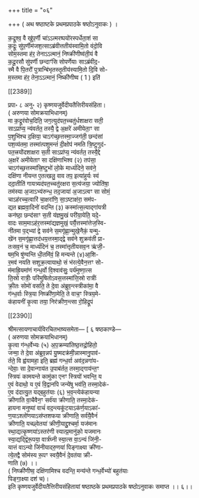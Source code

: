 +++
title = "०६"

+++
( अथ षष्ठाष्टके प्रथमप्रपाठके षष्ठोऽनुवाकः ) ।

क॒द्रूश्व॒ वै खु॑प॒र्णी चा॑ऽऽत्मरष्पयो॑रस्पर्धेता॒शं सा  
क॒द्रूः सु॑प॒र्णीम॑जश॒त्साऽब्र॑वीत्ततीय॑स्वामि॒तो वंदो॒वि  
सोम॒स्तमा ह॑र॒ तेनाऽऽत्मानं॒ निष्क्री॑णीष्व॑ती॒यं वै  
क॒दू॒रसौ सु॑पर्णी छन्दाꣳ॑सि सोपर्णेयाः साऽब्रंवीद॒-  
स्मै वै पि॒तरौ॑ पुत्रान्बि॑भृतस्तृ॒तीय॑स्यामि॒तो दि॒वि सो-  
म॒स्तमा ह॑र॒ तेना॒ऽऽत्मानं॒ निष्की॑णीष्व ( 1 ) इति॑

[[2389]]

प्रपा॰ ८ अनु॰ २) कृष्णयजुर्वेदीयतैत्तिरीयसंहिता।  
( अरुणया सोमक्रयाभिधानम्)  
मा क॒द्रूर॑वोच॒दिति॒ जग॒त्युद॑पत॒च्‍चतु॑र्धशाक्षरा सती॒  
साऽप्रा॑प्य॒ न्य॑वर्तत॒ तस्यै॒ द्वे अ॒क्षरे॑ अमीयेता॒ꣳ सा  
प॒शुभि॑श्च द॒क्षिया॒ चाऽग॑च्छ॒त्तस्मा॒ज्जग॑ती॒ छन्द॑सां  
पश॒व्य॑तमा॒ तस्मा॑त्पशुमन्तं॑ दी॒क्षोप॑ नमति त्रि॒ष्टुगुद॑-  
पत॒त्त्रयोंदशाक्षरा स॒ती साऽप्रा॑प्य॒ न्य॑वर्तत॒ तस्यै॒द्दे  
अ॒क्षरे॑ अमीयेताꣳ सा दक्षि॑णाभिश्व (२) तप॑सा॒  
चाऽग॑च्छ॒त्तस्मा॑त्त्रि॒ष्टुभो॑ लो॒के माध्यं॑दिने॒ सव॑ने॒  
दक्षि॑णा नीयन्त ए॒तत्खलु॒ वाव तप॒ इत्या॑हुर्यः स्वं  
ददा॒तीति॑ गायत्र्यद॑पत॒च्चतु॑रक्षरा स॒त्य॑जया॒ ज्योति॑षा॒  
तम॑स्या अ॒जाऽभ्य॑रुन्ध॒ तद॒जाया॑ अ॒जाऽत्वꣳ सा सोमं॒  
चाऽह॑रच्‍च॒त्वारि॑ चा॒क्षरा॑णि॒ सा॒ऽष्टाक्ष॑रा॒ सम॑प-  
द्यत ब्रह्मवा॒दिनो॑ वदन्ति (३) कस्मा॑त्स॒त्याद्गा॑यत्री  
कन॑ष्ठा॒ छन्द॑साꣳ स॒ती य॑ज्ञमु॒खं परी॑या॒येति॒ यदे॒-  
वादः साम॒माऽह॑र॒त्तस्मा॑द्यज्ञमुखं॒ पर्यै॒त्तस्मा॑त्तेज॒स्वि-  
नी॑तमा प॒द्भ्यां द्वे सव॑ने स॒मगृ॑ह्णा॒न्मुखे॒नैकं॒ यन्मु-  
खे॑न स॒मगृ॑ह्णा॒त्तद॑धय॒त्तस्मा॒द्द्वे सव॑ने शुक्रव॑ती प्रा-  
तःसव॒नं च॒ माध्यं॑दिनं च॒ तस्मा॑त्तृतीयसव॒न ऋ॑जी॒-  
षम॒भि षु॑ण्वन्ति धी॒तमि॑वं॒ हि मन्यन्ते (४)आ॒शि-  
र॒मव॑ नयति सशुक्र॒त्वायाथो॒ सं भ॑रत्ये॒वैन॒त्तꣳ सो-  
म॑माह्रि॒यमा॑णं गन्ध॒र्वो वि॒श्वाव॑सुः॒ पर्य॑मुष्णा॒त्स  
ति॒स्रो रात्रीः॒ परि॑मुषितोऽवस॒त्तस्मा॑त्ति॒स्रो रात्रीः॑  
क्री॒तः सोमो॑ वसति॒ ते दे॒वा अ॑ब्रुव॒न्त्स्त्रीका॑मा॒ वै  
ग॑न्ध॒र्वाः स्त्रि॒या निष्क्री॑णा॒मेति॒ ते वाच॒ꣳ स्त्रिय॒मे-  
क॑हायनीं कृ॒त्वा तया॒ निर॑क्रीण॒न्त्सा रो॒हिद्रूपं

[[2390]]

श्रीमत्सायणाचार्यविरचितभाष्यसमेता— [ ६ षष्ठकाण्डे—  
( अरुणया सोमक्रयाभिधानम्)  
कृ॒त्वा ग॑न्ध॒र्वेभ्यः (५) अ॒प॒क्रम्या॑तिष्ठ॒त्तद्रो॒हितो॒  
जन्मा॒ ते दे॒वा अ॑ब्रुव॒न्नप॑ यु॒ष्मदक्र॑मी॒न्नास्मानु॒पाव॑-  
र्तते॒ वि ह्व॑यामहा॒ इति॒ ब्रह्म॑ गन्ध॒र्वा अव॑द॒न्नगा॑य-  
न्देवाः॒ सा दे॒वान्गाय॑त उ॒पाब॑र्तत॒ तस्मा॒द्गाय॑न्त॒ꣳ  
स्त्रियः॑ कामयन्ते कामु॑का एनꣳ स्त्रियो॑ भवन्ति॒ य  
ए॒वं वेदाथो॒ य ए॒वं वि॒द्वानपि जन्ये॑षु भव॑ति॒ तस्मा॒देक॑-  
ए॒व द॑दात्यु॒त यद्ब॒हुत॑याः (६) भ॒व॒न्त्येक॑हायन्या  
क्रीणाति वा॒चैवैन॒ꣳ सर्व॑या क्रीणाति॒ तस्मा॒देक॑-  
हायना मनुष्या॑ वाचं॑ वद॒न्त्यकू॑टयाऽक॑र्ण॒याऽका॑-  
ण॒याऽश्लो॑णयाऽस॑प्तशफया क्रीणाति॒ सर्व॑यै॒वैनं॑  
क्रीणाति॒ यच्छ्वेतया॑ क्रीणी॒याद्दु॒श्चर्मा॒ यज॑मानः  
स्था॒द्यत्कृ॒ष्णया॑ऽस्तर॑णी स्यात्प्र॒मानु॑को॒ यजमानः  
स्या॒द्यद्द्वि॑रू॒पया॒ वार्त्र॑घ्नी स्या॒त्स वा॒ऽन्यं जि॑नी॒-  
यात्तं वाऽन्यो जि॑नीयादरु॒णया॑ पिङ्गाक्ष्या क्री॑णा-  
त्ये॒तद्वै सोम॑स्य रू॒पꣳ स्वयै॒वैनं॑ दे॒वत॑या क्री-  
णाति (७) ।।  
( निष्क्री॑णीष्व॒ दक्षि॑णामिश्च वदन्ति॒ मन्य॑न्ते गन्ध॒र्वेभ्यो॑ बहुत॑याः  
पिङ्गा॒क्ष्या दश॑ च)।  
इति कृष्णयजुर्वेदीयतैत्तिरीयसंहितायां षष्ठाष्ठके प्रथमप्रपाठके षष्ठोऽनुवाकः समाप्त ।। ६।।  
